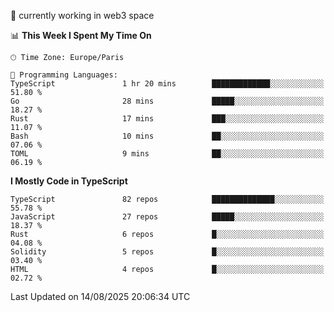 🔭 currently working in web3 space

<!--START_SECTION:waka-->
📊 **This Week I Spent My Time On** 

```text
🕑︎ Time Zone: Europe/Paris

💬 Programming Languages: 
TypeScript               1 hr 20 mins        █████████████░░░░░░░░░░░░   51.80 % 
Go                       28 mins             █████░░░░░░░░░░░░░░░░░░░░   18.27 % 
Rust                     17 mins             ███░░░░░░░░░░░░░░░░░░░░░░   11.07 % 
Bash                     10 mins             ██░░░░░░░░░░░░░░░░░░░░░░░   07.06 % 
TOML                     9 mins              ██░░░░░░░░░░░░░░░░░░░░░░░   06.19 % 
```

**I Mostly Code in TypeScript** 

```text
TypeScript               82 repos            ██████████████░░░░░░░░░░░   55.78 % 
JavaScript               27 repos            █████░░░░░░░░░░░░░░░░░░░░   18.37 % 
Rust                     6 repos             █░░░░░░░░░░░░░░░░░░░░░░░░   04.08 % 
Solidity                 5 repos             █░░░░░░░░░░░░░░░░░░░░░░░░   03.40 % 
HTML                     4 repos             █░░░░░░░░░░░░░░░░░░░░░░░░   02.72 % 
```




 Last Updated on 14/08/2025 20:06:34 UTC
<!--END_SECTION:waka-->
